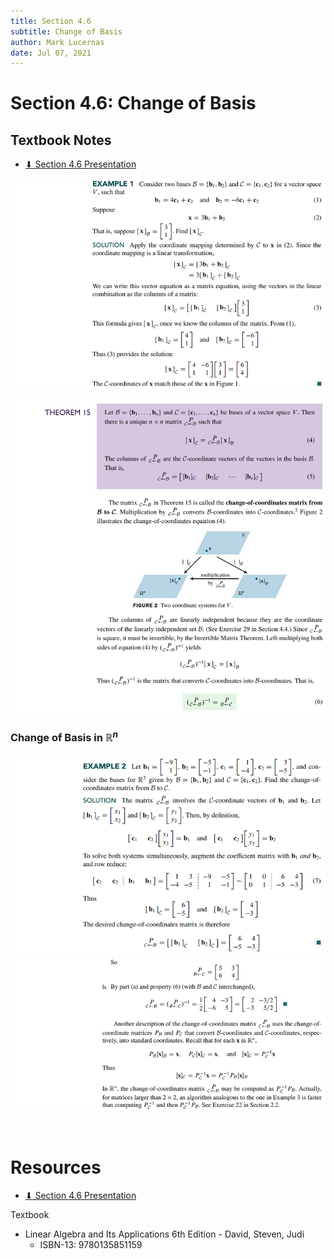 ```yaml
---
title: Section 4.6
subtitle: Change of Basis
author: Mark Lucernas
date: Jul 07, 2021
---
```



# Section 4.6: Change of Basis

## Textbook Notes

- [⬇ Section 4.6 Presentation](file:../../../../../../files/summer-2021/MATH-254/notes/ch-4/sec_4-6/sec_4-6_presentation.pptx)

![Example 1](../../../../../../files/summer-2021/MATH-254/notes/ch-4/sec_4-6/sec_4-6_example_1.png)

![Theorem 15](../../../../../../files/summer-2021/MATH-254/notes/ch-4/sec_4-6/sec_4-6_theorem_15.png)

### Change of Basis in $\mathbb{R}^{n}$

![Example 2.1](../../../../../../files/summer-2021/MATH-254/notes/ch-4/sec_4-6/sec_4-6_example_2-1.png)
![Example 2.2](../../../../../../files/summer-2021/MATH-254/notes/ch-4/sec_4-6/sec_4-6_example_2-2.png)

<br>

# Resources

- [⬇ Section 4.6 Presentation](file:../../../../../../files/summer-2021/MATH-254/notes/ch-4/sec_4-6/sec_4-6_presentation.pptx)

Textbook

+ Linear Algebra and Its Applications 6th Edition - David, Steven, Judi
  + ISBN-13: 9780135851159

